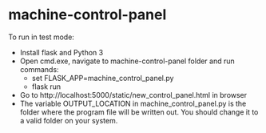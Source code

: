 # machine-control-panel

To run in test mode: 
- Install flask and Python 3
- Open cmd.exe, navigate to machine-control-panel folder and run commands:
    - set FLASK_APP=machine_control_panel.py
    - flask run
- Go to http://localhost:5000/static/new_control_panel.html in browser
- The variable OUTPUT_LOCATION in machine_control_panel.py is the folder where the program file will be written out.  You should change it to a valid folder on your system.